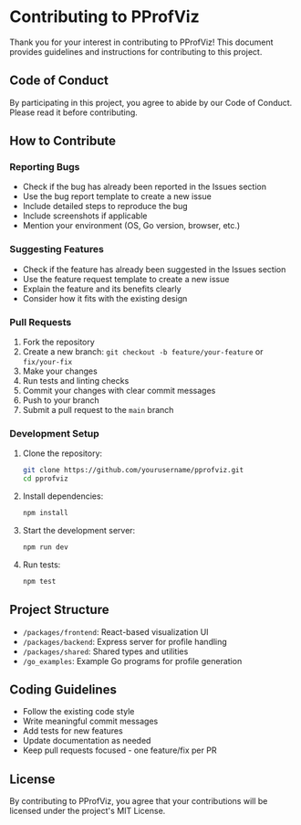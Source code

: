 # Contributing to PProfViz

Thank you for your interest in contributing to PProfViz! This document provides guidelines and instructions for contributing to this project.

## Code of Conduct

By participating in this project, you agree to abide by our Code of Conduct. Please read it before contributing.

## How to Contribute

### Reporting Bugs

- Check if the bug has already been reported in the Issues section
- Use the bug report template to create a new issue
- Include detailed steps to reproduce the bug
- Include screenshots if applicable
- Mention your environment (OS, Go version, browser, etc.)

### Suggesting Features

- Check if the feature has already been suggested in the Issues section
- Use the feature request template to create a new issue
- Explain the feature and its benefits clearly
- Consider how it fits with the existing design

### Pull Requests

1. Fork the repository
2. Create a new branch: `git checkout -b feature/your-feature` or `fix/your-fix`
3. Make your changes
4. Run tests and linting checks
5. Commit your changes with clear commit messages
6. Push to your branch
7. Submit a pull request to the `main` branch

### Development Setup

1. Clone the repository:
   ```bash
   git clone https://github.com/yourusername/pprofviz.git
   cd pprofviz
   ```

2. Install dependencies:
   ```bash
   npm install
   ```

3. Start the development server:
   ```bash
   npm run dev
   ```

4. Run tests:
   ```bash
   npm test
   ```

## Project Structure

- `/packages/frontend`: React-based visualization UI
- `/packages/backend`: Express server for profile handling
- `/packages/shared`: Shared types and utilities
- `/go_examples`: Example Go programs for profile generation

## Coding Guidelines

- Follow the existing code style
- Write meaningful commit messages
- Add tests for new features
- Update documentation as needed
- Keep pull requests focused - one feature/fix per PR

## License

By contributing to PProfViz, you agree that your contributions will be licensed under the project's MIT License.